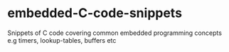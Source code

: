 # embedded-C-code-snippets
Snippets of C code covering common embedded programming concepts e.g timers, lookup-tables, buffers etc

